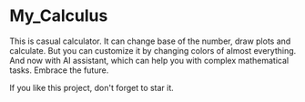 # My_Calculus
This is casual calculator. It can change base of the number, draw plots and calculate. But you can сustomize it by changing colors of almost everything. And now with AI assistant, which can help you with complex mathematical tasks. Embrace the future. 

If you like this project, don't forget to star it.
